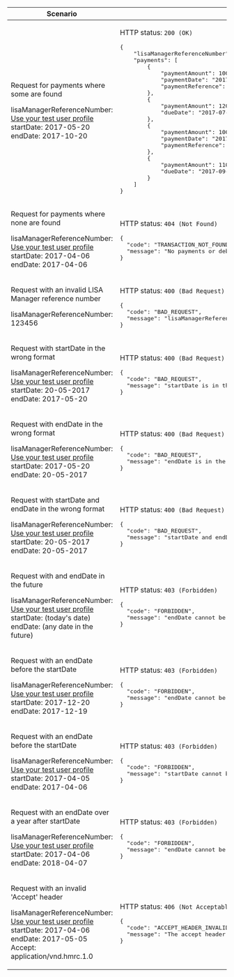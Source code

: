 <table>
    <col width="40%">
    <col width="60%">
    <thead>
        <tr>
            <th>Scenario</th>
            <th>Response</th>
        </tr>
    </thead>
    <tbody>
        <tr>
            <td>
                <p>Request for payments where some are found</p>
                <p class="code--block">
                    lisaManagerReferenceNumber: <a href="https://developer.service.hmrc.gov.uk/api-documentation/docs/api/service/lisa-api/1.0#testing">Use your test user profile</a><br>
                    startDate: 2017-05-20<br>
                    endDate: 2017-10-20
                </p>
            </td>
            <td><p>HTTP status: <code class="code--slim">200 (OK)</code></p>
<pre class="code--block">
{
    "lisaManagerReferenceNumber": "Z123456",
    "payments": [
        {
            "paymentAmount": 10000,
            "paymentDate": "2017-06-01",
            "paymentReference": "1040000872"
        },
        {
            "paymentAmount": 12000,
            "dueDate": "2017-07-04"
        },
        {
            "paymentAmount": 1000,
            "paymentDate": "2017-08-04",
            "paymentReference": "1040000985"
        },
        {
            "paymentAmount": 1100,
            "dueDate": "2017-09-04"
        }
    ]
}
</pre>
            </td>
        </tr>
        <tr>
            <td>
                <p>Request for payments where none are found</p>
                <p class="code--block">
                    lisaManagerReferenceNumber: <a href="https://developer.service.hmrc.gov.uk/api-documentation/docs/api/service/lisa-api/1.0#testing">Use your test user profile</a><br>
                    startDate: 2017-04-06<br>
                    endDate: 2017-04-06
                </p>
            </td>
            <td><p>HTTP status: <code class="code--slim">404 (Not Found)</code></p>
<pre class="code--block">
{
  "code": "TRANSACTION_NOT_FOUND",
  "message": "No payments or debts exist for this date range"
}
</pre>
            </td>
        </tr>
        <tr>
            <td>
                <p>Request with an invalid LISA Manager reference number</p>
                <p class="code--block">
                    lisaManagerReferenceNumber: 123456<br>
                </p>
            </td>
            <td><p>HTTP status: <code class="code--slim">400 (Bad Request)</code></p>
<pre class="code--block">
{
  "code": "BAD_REQUEST",
  "message": "lisaManagerReferenceNumber in the URL is in the wrong format"
}
</pre>
            </td>
        </tr>
        <tr>
            <td>
                <p>Request with startDate in the wrong format</p>
                <p class="code--block">
                    lisaManagerReferenceNumber: <a href="https://developer.service.hmrc.gov.uk/api-documentation/docs/api/service/lisa-api/1.0#testing">Use your test user profile</a><br>
                    startDate: 20-05-2017<br>
                    endDate: 2017-05-20
                </p>
            </td>
            <td><p>HTTP status: <code class="code--slim">400 (Bad Request)</code></p>
<pre class="code--block">
{
  "code": "BAD_REQUEST",
  "message": "startDate is in the wrong format"
}
</pre>
            </td>
        </tr>
        <tr>
            <td>
                <p>Request with endDate in the wrong format</p>
                <p class="code--block">
                    lisaManagerReferenceNumber: <a href="https://developer.service.hmrc.gov.uk/api-documentation/docs/api/service/lisa-api/1.0#testing">Use your test user profile</a><br>
                    startDate: 2017-05-20<br>
                    endDate: 20-05-2017
                </p>
            </td>
            <td><p>HTTP status: <code class="code--slim">400 (Bad Request)</code></p>
<pre class="code--block">
{
  "code": "BAD_REQUEST",
  "message": "endDate is in the wrong format"
}
</pre>
            </td>
        </tr>
        <tr>
            <td>
                <p>Request with startDate and endDate in the wrong format</p>
                <p class="code--block">
                    lisaManagerReferenceNumber: <a href="https://developer.service.hmrc.gov.uk/api-documentation/docs/api/service/lisa-api/1.0#testing">Use your test user profile</a><br>
                    startDate: 20-05-2017<br>
                    endDate: 20-05-2017
                </p>
            </td>
            <td><p>HTTP status: <code class="code--slim">400 (Bad Request)</code></p>
<pre class="code--block">
{
  "code": "BAD_REQUEST",
  "message": "startDate and endDate are in the wrong format"
}
</pre>
            </td>
        </tr>
        <tr>
            <td>
                <p>Request with and endDate in the future</p>
                <p class="code--block">
                    lisaManagerReferenceNumber: <a href="https://developer.service.hmrc.gov.uk/api-documentation/docs/api/service/lisa-api/1.0#testing">Use your test user profile</a><br>
                    startDate: (today's date)<br>
                    endDate: (any date in the future)
                </p>
            </td>
            <td><p>HTTP status: <code class="code--slim">403 (Forbidden)</code></p>
<pre class="code--block">
{
  "code": "FORBIDDEN",
  "message": "endDate cannot be in the future"
}
</pre>
            </td>
        </tr>
        <tr>
            <td>
                <p>Request with an endDate before the startDate</p>
                <p class="code--block">
                    lisaManagerReferenceNumber: <a href="https://developer.service.hmrc.gov.uk/api-documentation/docs/api/service/lisa-api/1.0#testing">Use your test user profile</a><br>
                    startDate: 2017-12-20<br>
                    endDate: 2017-12-19
                </p>
            </td>
            <td><p>HTTP status: <code class="code--slim">403 (Forbidden)</code></p>
<pre class="code--block">
{
  "code": "FORBIDDEN",
  "message": "endDate cannot be before startDate"
}
</pre>
            </td>
        </tr>
        <tr>
            <td>
                <p>Request with an endDate before the startDate</p>
                <p class="code--block">
                    lisaManagerReferenceNumber: <a href="https://developer.service.hmrc.gov.uk/api-documentation/docs/api/service/lisa-api/1.0#testing">Use your test user profile</a><br>
                    startDate: 2017-04-05<br>
                    endDate: 2017-04-06
                </p>
            </td>
            <td><p>HTTP status: <code class="code--slim">403 (Forbidden)</code></p>
<pre class="code--block">
{
  "code": "FORBIDDEN",
  "message": "startDate cannot be before 6 April 2017"
}
</pre>
            </td>
        </tr>
        <tr>
            <td>
                <p>Request with an endDate over a year after startDate</p>
                <p class="code--block">
                    lisaManagerReferenceNumber: <a href="https://developer.service.hmrc.gov.uk/api-documentation/docs/api/service/lisa-api/1.0#testing">Use your test user profile</a><br>
                    startDate: 2017-04-06<br>
                    endDate: 2018-04-07
                </p>
            </td>
            <td><p>HTTP status: <code class="code--slim">403 (Forbidden)</code></p>
<pre class="code--block">
{
  "code": "FORBIDDEN",
  "message": "endDate cannot be more than a year after startDate"
}
</pre>
            </td>
        </tr>
        <tr>
            <td>
                <p>Request with an invalid 'Accept' header</p>
                <p class="code--block">
                    lisaManagerReferenceNumber: <a href="https://developer.service.hmrc.gov.uk/api-documentation/docs/api/service/lisa-api/1.0#testing">Use your test user profile</a><br>
                    startDate: 2017-04-06<br>
                    endDate: 2017-05-05
                    <br>
                    Accept: application/vnd.hmrc.1.0
                </p>
            </td>
            <td><p>HTTP status: <code class="code--slim">406 (Not Acceptable)</code></p>
<pre class="code--block">
{
  "code": "ACCEPT_HEADER_INVALID",
  "message": "The accept header is missing or invalid"
}
</pre>
            </td>
        </tr>
    </tbody>
</table>